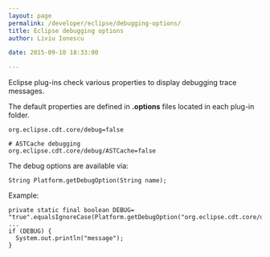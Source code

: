 ```yaml
---
layout: page
permalink: /developer/eclipse/debugging-options/
title: Eclipse debugging options
author: Liviu Ionescu

date: 2015-09-10 18:33:00

---
```


Eclipse plug-ins check various properties to display debugging trace messages.

The default properties are defined in **.options** files located in each plug-in folder.

    org.eclipse.cdt.core/debug=false

    # ASTCache debugging
    org.eclipse.cdt.core/debug/ASTCache=false

The debug options are available via:

    String Platform.getDebugOption(String name);

Example:

    private static final boolean DEBUG= "true".equalsIgnoreCase(Platform.getDebugOption("org.eclipse.cdt.core/debug/ASTCache"));
    ...
    if (DEBUG) {
      System.out.println("message");
    }
